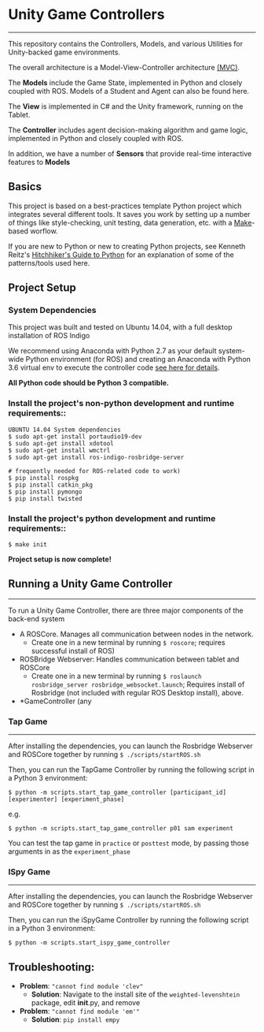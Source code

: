 # Unity Game Controllers
---------------------

This repository contains the Controllers, Models, and various Utilities for Unity-backed game environments.

The overall architecture is a Model-View-Controller architecture [(MVC)](https://en.wikipedia.org/wiki/Model%E2%80%93view%E2%80%93controller).

The **Models** include the Game State, implemented in Python and closely coupled with ROS. Models of a Student and Agent can also be found here.

The **View** is implemented in C# and the Unity framework, running on the Tablet.

The **Controller** includes agent decision-making algorithm and game logic, implemented in Python and closely coupled with ROS.

In addition, we have a number of **Sensors** that provide real-time interactive features to **Models**

Basics
--------------

This project is based on a best-practices template Python project which integrates several different tools. It saves you work by setting up a number of things like style-checking, unit testing, data generation, etc. with a [Make](https://en.wikipedia.org/wiki/Make_(software))-based worflow.

If you are new to Python or new to creating Python projects, see Kenneth Reitz's [Hitchhiker's Guide to Python](http://docs.python-guide.org/en/latest/) for an explanation of some of the patterns/tools used here.

Project Setup
---------------

### System Dependencies

This project was built and tested on Ubuntu 14.04, with a full desktop installation of ROS Indigo

We recommend using Anaconda with Python 2.7 as your default system-wide Python environment (for ROS) and creating an Anaconda with Python 3.6 virtual env to execute the controller code [see here for details](https://uoa-eresearch.github.io/eresearch-cookbook/recipe/2014/11/20/conda/).

**All Python code should be Python 3 compatible.**

### Install the project's non-python development and runtime requirements::	
	
	UBUNTU 14.04 System dependencies
	$ sudo apt-get install portaudio19-dev
	$ sudo apt-get install xdotool
	$ sudo apt-get install wmctrl
	$ sudo apt-get install ros-indigo-rosbridge-server
	
	# frequently needed for ROS-related code to work)
	$ pip install rospkg
	$ pip install catkin_pkg
	$ pip install pymongo
	$ pip install twisted

### Install the project's python development and runtime requirements::

    $ make init
	
**Project setup is now complete!**


## Running a Unity Game Controller
---------------

To run a Unity Game Controller, there are three major components of the back-end system

- A ROSCore. Manages all communication between nodes in the network. 
	- Create one in a new terminal by running `$ roscore`; requires successful install of ROS)
- ROSBridge Webserver: Handles communication between tablet and ROSCore
	- Create one in a new terminal by running `$ roslaunch rosbridge_server rosbridge_websocket.launch`; Requires install of Rosbridge (not included with regular ROS Desktop install), above.
- *GameController (any

### Tap Game
-------------

After installing the dependencies, you can launch the Rosbridge Webserver and ROSCore together by running `$ ./scripts/startROS.sh`

Then, you can run the TapGame Controller by running the following script in a  Python 3 environment:

`$ python -m scripts.start_tap_game_controller [participant_id] [experimenter] [experiment_phase]`

e.g.

`$ python -m scripts.start_tap_game_controller p01 sam experiment`

You can test the tap game in `practice` or `posttest` mode, by passing those arguments in as the `experiment_phase`

### ISpy Game
-------------

After installing the dependencies, you can launch the Rosbridge Webserver and ROSCore together by running `$ ./scripts/startROS.sh`

Then, you can run the iSpyGame Controller by running the following script in a  Python 3 environment:

`$ python -m scripts.start_ispy_game_controller`





Troubleshooting:
------------------
- **Problem**: `"cannot find module 'clev"`
	- **Solution**: Navigate to the install site of the `weighted-levenshtein` package, edit __init__.py, and remove
- **Problem**: `"cannot find module 'em'"`
	- **Solution**: `pip install empy`
